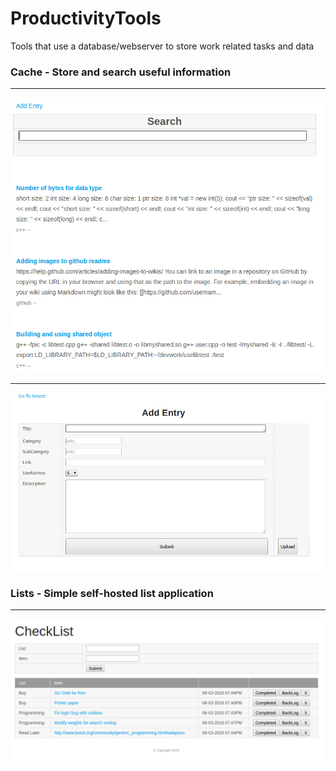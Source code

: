 # ProductivityTools
Tools that use a database/webserver to store work related tasks and data

### Cache - Store and search useful information 
***

![alt text](img/Search.png "Cache Search")
***
![alt text](img/AddEntry.png "Cache Add Entry")

### Lists - Simple self-hosted list application
*** 

![alt text](img/Lists.png "CheckList example")
